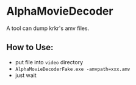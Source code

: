 # AlphaMovieDecoder
A tool can dump krkr's amv files.

## How to Use:
* put file into `video` directory
* `AlphaMovieDecoderFake.exe -amvpath=xxx.amv`
* just wait

